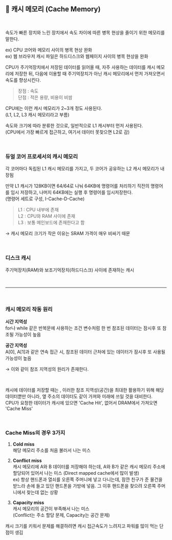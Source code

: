 ## 🍳 캐시 메모리 (Cache Memory)

<br>

속도가 빠른 장치와 느린 장치에서 속도 차이에 따른 병목 현상을 줄이기 위한 메모리를 말한다.      

ex) CPU 코어와 메모리 사이의 병목 현상 완화        
ex) 웹 브라우저 캐시 파일은 하드디스크와 웹페이지 사이의 병목 현상을 완화   

CPU가 주기억장치에서 저장된 데이터를 읽어올 때, 자주 사용하는 데이터를 캐시 메모리에 저장한 뒤, 다음에 이용할 때 주기억장치가 아닌 캐시 메모리에서 먼저 가져오면서 속도를 향상시킨다.       

> 장점 : 속도     
> 단점 : 적은 용량, 비용이 비쌈

CPU에는 이런 캐시 메모리가 2~3개 정도 사용된다.     
(L1, L2, L3 캐시 메모리라고 부름)       

속도와 크기에 따라 분류한 것으로, 일반적으로 L1 캐시부터 먼저 사용된다.     
(CPU에서 가장 빠르게 접근하고, 여기서 데이터 못찾으면 L2로 감)

<br>

### 듀얼 코어 프로세서의 캐시 메모리
각 코어마다 독립된 L1 캐시 메모리를 가지고, 두 코어가 공유하는 L2 캐시 메모리가 내장됨      

만약 L1 캐시가 128KB이면 64/64로 나눠 64KB에 명령어를 처리하기 직전의 명령어를 임시 저장하고, 나머지 64KB에는 실행 후 명령어를 임시저장한다.        
(명령어 세트로 구성, I-Cache-D-Cache)       

> L1 : CPU 내부에 존재          
> L2 : CPU와 RAM 사이에 존재    
> L3 : 보통 메인보드에 존재한다고 함    

→ 캐시 메모리 크기가 작은 이유는 SRAM 가격이 매우 비싸기 때문

<br>

### 디스크 캐시
주기억장치(RAM)와 보조기억장치(하드디스크) 사이에 존재하는 캐시     

<br>

-------

<br>

### 캐시 메모리 작동 원리   
**시간 지역성**     
for나 while 같은 반복문에 사용하는 조건 변수처럼 한 번 참조된 데이터는 잠시후 또 참조될 가능성이 높음       

**공간 지역성**     
A[0], A[1]과 같은 연속 접근 시, 참조된 데이터 근처에 있는 데이터가 잠시후 또 사용될 가능성이 높음       

→ 이와 같이 참조 지역성의 원리가 존재한다.      

<br>

캐시에 데이터를 저장할 때는 , 이러한 참조 지역성(공간)을 최대한 활용하기 위해 해당 데이터뿐만 아니라, 옆 주소의 데이터도 같이 가져와 미래에 쓰일 것을 대비한다.     
CPU가 요청한 데이터가 캐시에 있으면 'Cache Hit', 없어서 DRAM에서 가져오면 'Cache Miss'      

<br>

### Cache Miss의 경우 3가지
1. **Cold miss**        
    해당 메모리 주소를 처음 불러서 나는 미스    

2. **Conflict miss**    
    캐시 메모리에 A와 B 데이터를 저장해야 하는데, A와 B가 같은 캐시 메모리 주소에 할당되어 있어서 나는 미스 (Direct mapped cache에서 많이 발생)         
    ex) 항상 핸드폰과 열쇠를 오른쪽 주머니에 넣고 다니는데, 잠깐 친구가 준 물건을 받느라 손에 들고 있던 핸드폰을 가방에 넣음. 그 이후 핸드폰을 찾으려 오른쪽 주머니에서 찾는데 없는 상황     

3. **Capacity miss**    
    캐시 메모리의 공간이 부족해서 나는 미스     
    (Conflict는 주소 할당 문제, Capacity는 공간 문제)       

캐시 크기를 키워서 문제를 해결하려면 캐시 접근속도가 느려지고 파워를 많이 먹는 단점이 생김

